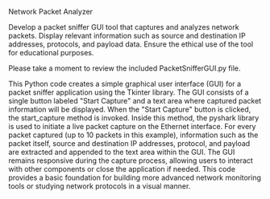  Network Packet Analyzer

Develop a packet sniffer GUI tool that captures and analyzes network packets. Display relevant information such as source and destination IP addresses, protocols, and payload data. Ensure the ethical use of the tool for educational purposes.

Please take a moment to review the included PacketSnifferGUI.py file.

This Python code creates a simple graphical user interface (GUI) for a packet sniffer application using the Tkinter library. The GUI consists of a single button labeled "Start Capture" and a text area where captured packet information will be displayed. When the "Start Capture" button is clicked, the start_capture method is invoked. Inside this method, the pyshark library is used to initiate a live packet capture on the Ethernet interface. For every packet captured (up to 10 packets in this example), information such as the packet itself, source and destination IP addresses, protocol, and payload are extracted and appended to the text area within the GUI. The GUI remains responsive during the capture process, allowing users to interact with other components or close the application if needed. This code provides a basic foundation for building more advanced network monitoring tools or studying network protocols in a visual manner.
